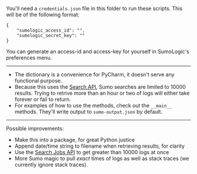 You'll need a `credentials.json` file in this folder to run these scripts. This will be of the following format:

```
{
    "sumologic_access_id": "",
    "sumologic_secret_key": "" 
}

```

You can generate an access-id and access-key for yourself in SumoLogic's preferences menu.

---

- The dictionary is a convenience for PyCharm, it doesn't serve any functional purpose.
- Because this uses the [Search API](https://github.com/SumoLogic/sumo-api-doc/wiki/Search-API#search), Sumo searches are limited to 10000 results. Trying to retrive more than an hour or two of logs will either take forever or fail to return.
- For examples of how to use the methods, check out the `__main__` methods. They'll write output to `sumo-output.json` by default.

---

Possible improvements:

- Make this into a package, for great Python justice
- Append date/time string to filename when retrieving results, for clarity
- Use the [Search Jobs API](https://github.com/SumoLogic/sumo-api-doc/wiki/Search-Job-API) to get greater than 10000 logs at once
- More Sumo magic to pull _exact_ times of logs as well as stack traces (we currently ignore stack traces).
